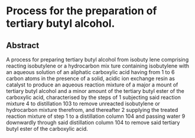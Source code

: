 # Process for the preparation of tertiary butyl alcohol.

## Abstract
A process for preparing tertiary butyl alcohol from isobuty lene comprising reacting isobutylene or a hydrocarbon mix ture containing isobutylene with an aqueous solution of an aliphatic carboxylic acid having from 1 to 6 carbon atoms in the presence of a solid, acidic ion exchange resin as catalyst to produce an aqueous reaction mixture of a major a mount of tertiary butyl alcohol and a minor amount of the tertiary butyl ester of the carboxylic acid, characterised by the steps of 1 subjecting said reaction mixture 4 to distillation 103 to remove unreacted isobutylene or hydrocarbon mixture therefrom, and thereafter 2 supplying the treated reaction mixture of step 1 to a distillation column 104 and passing water 9 downwardly through said distillation column 104 to remove said tertiary butyl ester of the carboxylic acid.